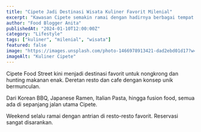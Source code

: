 ```yaml
---
title: "Cipete Jadi Destinasi Wisata Kuliner Favorit Milenial"
excerpt: "Kawasan Cipete semakin ramai dengan hadirnya berbagai tempat kuliner instagramable yang digemari anak muda."
author: "Food Blogger Anita"
publishedAt: "2024-01-10T12:00:00Z"
category: "Lifestyle"
tags: ["kuliner", "milenial", "wisata"]
featured: false
image: "https://images.unsplash.com/photo-1466978913421-dad2ebd01d17?w=1200&h=675&fit=crop"
imageAlt: "Kuliner Cipete"
---
```


Cipete Food Street kini menjadi destinasi favorit untuk nongkrong dan hunting makanan enak. Deretan resto dan cafe dengan konsep unik bermunculan.

Dari Korean BBQ, Japanese Ramen, Italian Pasta, hingga fusion food, semua ada di sepanjang jalan utama Cipete.

Weekend selalu ramai dengan antrian di resto-resto favorit. Reservasi sangat disarankan.
